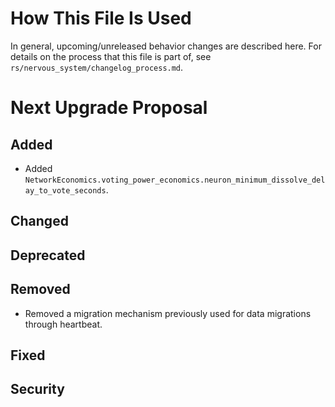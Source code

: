 # How This File Is Used

In general, upcoming/unreleased behavior changes are described here. For details
on the process that this file is part of, see
`rs/nervous_system/changelog_process.md`.


# Next Upgrade Proposal

## Added

* Added `NetworkEconomics.voting_power_economics.neuron_minimum_dissolve_delay_to_vote_seconds`.

## Changed

## Deprecated

## Removed

* Removed a migration mechanism previously used for data migrations through heartbeat.

## Fixed

## Security
